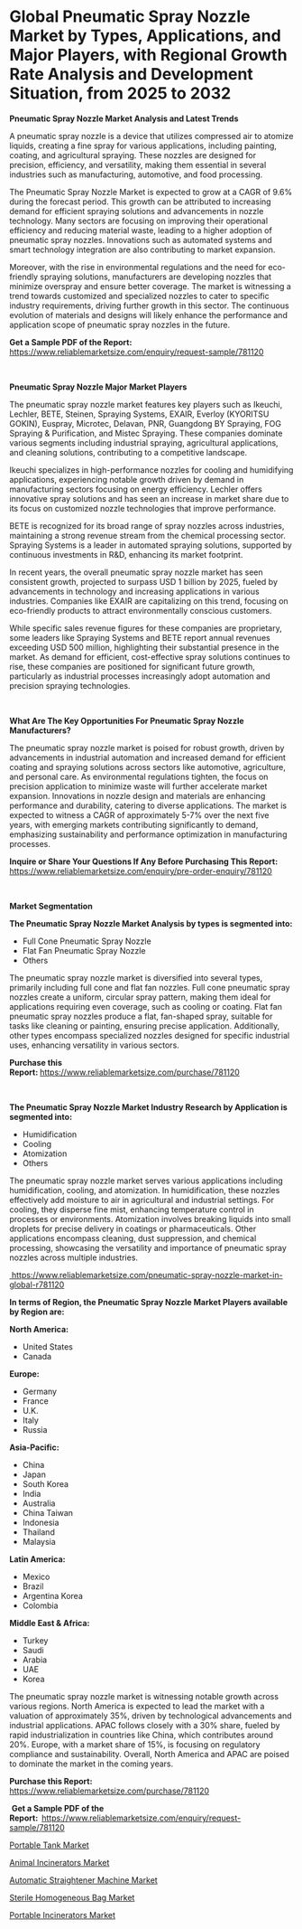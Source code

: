 <p><h1>Global Pneumatic Spray Nozzle Market by Types, Applications, and Major Players, with Regional Growth Rate Analysis and Development Situation, from 2025 to 2032</h1></p><p><strong>Pneumatic Spray Nozzle Market Analysis and Latest Trends</strong></p>
<p><p>A pneumatic spray nozzle is a device that utilizes compressed air to atomize liquids, creating a fine spray for various applications, including painting, coating, and agricultural spraying. These nozzles are designed for precision, efficiency, and versatility, making them essential in several industries such as manufacturing, automotive, and food processing.</p><p>The Pneumatic Spray Nozzle Market is expected to grow at a CAGR of 9.6% during the forecast period. This growth can be attributed to increasing demand for efficient spraying solutions and advancements in nozzle technology. Many sectors are focusing on improving their operational efficiency and reducing material waste, leading to a higher adoption of pneumatic spray nozzles. Innovations such as automated systems and smart technology integration are also contributing to market expansion.</p><p>Moreover, with the rise in environmental regulations and the need for eco-friendly spraying solutions, manufacturers are developing nozzles that minimize overspray and ensure better coverage. The market is witnessing a trend towards customized and specialized nozzles to cater to specific industry requirements, driving further growth in this sector. The continuous evolution of materials and designs will likely enhance the performance and application scope of pneumatic spray nozzles in the future.</p></p>
<p><strong>Get a Sample PDF of the Report:&nbsp;</strong> <a href="https://www.reliablemarketsize.com/enquiry/request-sample/781120?utm_campaign=1131&utm_medium=2&utm_source=Github&utm_content=ia&utm_term=26032025&utm_id=pneumatic-spray-nozzle">https://www.reliablemarketsize.com/enquiry/request-sample/781120</a></p>
<p>&nbsp;</p>
<p><strong>Pneumatic Spray Nozzle Major Market Players</strong></p>
<p><p>The pneumatic spray nozzle market features key players such as Ikeuchi, Lechler, BETE, Steinen, Spraying Systems, EXAIR, Everloy (KYORITSU GOKIN), Euspray, Microtec, Delavan, PNR, Guangdong BY Spraying, FOG Spraying & Purification, and Mistec Spraying. These companies dominate various segments including industrial spraying, agricultural applications, and cleaning solutions, contributing to a competitive landscape.</p><p>Ikeuchi specializes in high-performance nozzles for cooling and humidifying applications, experiencing notable growth driven by demand in manufacturing sectors focusing on energy efficiency. Lechler offers innovative spray solutions and has seen an increase in market share due to its focus on customized nozzle technologies that improve performance.</p><p>BETE is recognized for its broad range of spray nozzles across industries, maintaining a strong revenue stream from the chemical processing sector. Spraying Systems is a leader in automated spraying solutions, supported by continuous investments in R&D, enhancing its market footprint.</p><p>In recent years, the overall pneumatic spray nozzle market has seen consistent growth, projected to surpass USD 1 billion by 2025, fueled by advancements in technology and increasing applications in various industries. Companies like EXAIR are capitalizing on this trend, focusing on eco-friendly products to attract environmentally conscious customers.</p><p>While specific sales revenue figures for these companies are proprietary, some leaders like Spraying Systems and BETE report annual revenues exceeding USD 500 million, highlighting their substantial presence in the market. As demand for efficient, cost-effective spray solutions continues to rise, these companies are positioned for significant future growth, particularly as industrial processes increasingly adopt automation and precision spraying technologies.</p></p>
<p>&nbsp;</p>
<p><strong>What Are The Key Opportunities For Pneumatic Spray Nozzle Manufacturers?</strong></p>
<p><p>The pneumatic spray nozzle market is poised for robust growth, driven by advancements in industrial automation and increased demand for efficient coating and spraying solutions across sectors like automotive, agriculture, and personal care. As environmental regulations tighten, the focus on precision application to minimize waste will further accelerate market expansion. Innovations in nozzle design and materials are enhancing performance and durability, catering to diverse applications. The market is expected to witness a CAGR of approximately 5-7% over the next five years, with emerging markets contributing significantly to demand, emphasizing sustainability and performance optimization in manufacturing processes.</p></p>
<p><strong>Inquire or Share Your Questions If Any Before Purchasing This Report:</strong> <a href="https://www.reliablemarketsize.com/enquiry/pre-order-enquiry/781120?utm_campaign=1131&utm_medium=2&utm_source=Github&utm_content=ia&utm_term=26032025&utm_id=pneumatic-spray-nozzle">https://www.reliablemarketsize.com/enquiry/pre-order-enquiry/781120</a></p>
<p>&nbsp;</p>
<p><strong>Market Segmentation</strong></p>
<p><strong>The Pneumatic Spray Nozzle Market Analysis by types is segmented into:</strong></p>
<p><ul><li>Full Cone Pneumatic Spray Nozzle</li><li>Flat Fan Pneumatic Spray Nozzle</li><li>Others</li></ul></p>
<p><p>The pneumatic spray nozzle market is diversified into several types, primarily including full cone and flat fan nozzles. Full cone pneumatic spray nozzles create a uniform, circular spray pattern, making them ideal for applications requiring even coverage, such as cooling or coating. Flat fan pneumatic spray nozzles produce a flat, fan-shaped spray, suitable for tasks like cleaning or painting, ensuring precise application. Additionally, other types encompass specialized nozzles designed for specific industrial uses, enhancing versatility in various sectors.</p></p>
<p><strong>Purchase this Report:&nbsp;</strong><a href="https://www.reliablemarketsize.com/purchase/781120?utm_campaign=1131&utm_medium=2&utm_source=Github&utm_content=ia&utm_term=26032025&utm_id=pneumatic-spray-nozzle">https://www.reliablemarketsize.com/purchase/781120</a></p>
<p>&nbsp;</p>
<p><strong>The Pneumatic Spray Nozzle Market Industry Research by Application is segmented into:</strong></p>
<p><ul><li>Humidification</li><li>Cooling</li><li>Atomization</li><li>Others</li></ul></p>
<p><p>The pneumatic spray nozzle market serves various applications including humidification, cooling, and atomization. In humidification, these nozzles effectively add moisture to air in agricultural and industrial settings. For cooling, they disperse fine mist, enhancing temperature control in processes or environments. Atomization involves breaking liquids into small droplets for precise delivery in coatings or pharmaceuticals. Other applications encompass cleaning, dust suppression, and chemical processing, showcasing the versatility and importance of pneumatic spray nozzles across multiple industries.</p></p>
<p><a href="https://www.reliablemarketsize.com/pneumatic-spray-nozzle-market-in-global-r781120?utm_campaign=1131&utm_medium=2&utm_source=Github&utm_content=ia&utm_term=26032025&utm_id=pneumatic-spray-nozzle">&nbsp;https://www.reliablemarketsize.com/pneumatic-spray-nozzle-market-in-global-r781120</a></p>
<p><strong>In terms of Region, the Pneumatic Spray Nozzle Market Players available by Region are:</strong></p>
<p>
    <p> <strong> North America: </strong>
        <ul>
            <li>United States</li>
            <li>Canada</li>
        </ul>
        </p> 
    <p> <strong> Europe: </strong>
        <ul>
            <li>Germany</li>
            <li>France</li>
            <li>U.K.</li>
            <li>Italy</li>
            <li>Russia</li>
        </ul>
        </p> 
    <p> <strong> Asia-Pacific: </strong>
        <ul>
            <li>China</li>
            <li>Japan</li>
            <li>South Korea</li>
            <li>India</li>
            <li>Australia</li>
            <li>China Taiwan</li>
            <li>Indonesia</li>
            <li>Thailand</li>
            <li>Malaysia</li>
        </ul>
        </p> 
    <p> <strong> Latin America: </strong>
        <ul>
            <li>Mexico</li>
            <li>Brazil</li>
            <li>Argentina Korea</li>
            <li>Colombia</li>
        </ul>
        </p> 
    <p> <strong> Middle East & Africa: </strong>
        <ul>
            <li>Turkey</li>
            <li>Saudi</li>
            <li>Arabia</li>
            <li>UAE</li>
            <li>Korea</li>
        </ul>
    </p>
    </p>
<p><p>The pneumatic spray nozzle market is witnessing notable growth across various regions. North America is expected to lead the market with a valuation of approximately 35%, driven by technological advancements and industrial applications. APAC follows closely with a 30% share, fueled by rapid industrialization in countries like China, which contributes around 20%. Europe, with a market share of 15%, is focusing on regulatory compliance and sustainability. Overall, North America and APAC are poised to dominate the market in the coming years.</p></p>
<p><strong>Purchase this Report: </strong><a href="https://www.reliablemarketsize.com/purchase/781120?utm_campaign=1131&utm_medium=2&utm_source=Github&utm_content=ia&utm_term=26032025&utm_id=pneumatic-spray-nozzle">https://www.reliablemarketsize.com/purchase/781120</a></p>
<p>&nbsp;<strong>Get a Sample PDF of the Report:&nbsp;&nbsp;</strong><a href="https://www.reliablemarketsize.com/enquiry/request-sample/781120?utm_campaign=1131&utm_medium=2&utm_source=Github&utm_content=ia&utm_term=26032025&utm_id=pneumatic-spray-nozzle">https://www.reliablemarketsize.com/enquiry/request-sample/781120</a></p>
<p><strong></strong></p>
<p><p><a href="https://github.com/etapaqanee/Market-Research-Report-List-1/blob/main/portable-tank-market.md?utm_campaign=1131&utm_medium=2&utm_source=Github&utm_content=ia&utm_term=26032025&utm_id=pneumatic-spray-nozzle">Portable Tank Market</a></p><p><a href="https://github.com/firdwsermald/Market-Research-Report-List-1/blob/main/animal-incinerators-market.md?utm_campaign=1131&utm_medium=2&utm_source=Github&utm_content=ia&utm_term=26032025&utm_id=pneumatic-spray-nozzle">Animal Incinerators Market</a></p><p><a href="https://github.com/sphaabrose/Market-Research-Report-List-1/blob/main/automatic-straightener-machine-market.md?utm_campaign=1131&utm_medium=2&utm_source=Github&utm_content=ia&utm_term=26032025&utm_id=pneumatic-spray-nozzle">Automatic Straightener Machine Market</a></p><p><a href="https://github.com/leptouwrites/Market-Research-Report-List-1/blob/main/sterile-homogeneous-bag-market.md?utm_campaign=1131&utm_medium=2&utm_source=Github&utm_content=ia&utm_term=26032025&utm_id=pneumatic-spray-nozzle">Sterile Homogeneous Bag Market</a></p><p><a href="https://github.com/wilzeryammy/Market-Research-Report-List-1/blob/main/portable-incinerators-market.md?utm_campaign=1131&utm_medium=2&utm_source=Github&utm_content=ia&utm_term=26032025&utm_id=pneumatic-spray-nozzle">Portable Incinerators Market</a></p></p>
